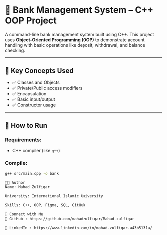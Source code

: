 # 🏦 Bank Management System – C++ OOP Project

A command-line bank management system built using C++. This project uses **Object-Oriented Programming (OOP)** to demonstrate account handling with basic operations like deposit, withdrawal, and balance checking.

---

## 🧠 Key Concepts Used

- ✅ Classes and Objects
- ✅ Private/Public access modifiers
- ✅ Encapsulation
- ✅ Basic input/output
- ✅ Constructor usage

---

## 🚀 How to Run

### Requirements:
- C++ compiler (like `g++`)

### Compile:
```bash
g++ src/main.cpp -o bank

🧑‍💻 Author
Name: Mahad Zulfiqar

University: International Islamic University

Skills: C++, OOP, Figma, SQL, GitHub 

🔗 Connect with Me
📂 GitHub : https://github.com/mahadzulfiqar/Mahad-zulfiqar

💼 LinkedIn : https://www.linkedin.com/in/mahad-zulfiqar-a43b5131a/
